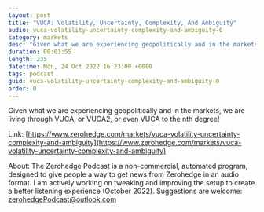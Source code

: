 ```yaml
---
layout: post
title: "VUCA: Volatility, Uncertainty, Complexity, And Ambiguity"
audio: vuca-volatility-uncertainty-complexity-and-ambiguity-0
category: markets
desc: "Given what we are experiencing geopolitically and in the markets, we are living through VUCA, or VUCA2, or even VUCA to the nth degree!"
duration: 00:03:55
length: 235
datetime: Mon, 24 Oct 2022 16:23:00 +0000
tags: podcast
guid: vuca-volatility-uncertainty-complexity-and-ambiguity-0
order: 0
---
```

Given what we are experiencing geopolitically and in the markets, we are living through VUCA, or VUCA2, or even VUCA to the nth degree!

Link: [https://www.zerohedge.com/markets/vuca-volatility-uncertainty-complexity-and-ambiguity](https://www.zerohedge.com/markets/vuca-volatility-uncertainty-complexity-and-ambiguity)

About: The Zerohedge Podcast is a non-commercial, automated program, designed to give people a way to get news from Zerohedge in an audio format.  I am actively working on tweaking and improving the setup to create a better listening experience (October 2022).  Suggestions are welcome: [zerohedgePodcast@outlook.com](mailto:zerohedgePodcast@outlook.com)